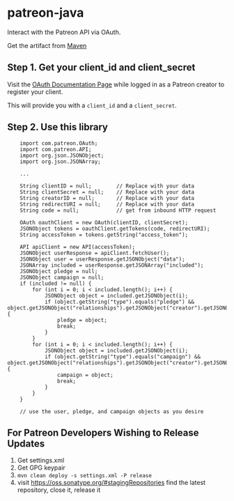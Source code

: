 # patreon-java
Interact with the Patreon API via OAuth.

Get the artifact from [Maven](http://mvnrepository.com/artifact/com.patreon/patreon)

Step 1. Get your client_id and client_secret
---
Visit the [OAuth Documentation Page](https://www.patreon.com/oauth2/documentation)
while logged in as a Patreon creator to register your client.

This will provide you with a `client_id` and a `client_secret`.

Step 2. Use this library
---
```javatSuite;
    import com.patreon.OAuth;
    import com.patreon.API;
    import org.json.JSONObject;
    import org.json.JSONArray;

    ...

    String clientID = null;        // Replace with your data
    String clientSecret = null;    // Replace with your data
    String creatorID = null;       // Replace with your data
    String redirectURI = null;     // Replace with your data
    String code = null;            // get from inbound HTTP request

    OAuth oauthClient = new OAuth(clientID, clientSecret);
    JSONObject tokens = oauthClient.getTokens(code, redirectURI);
    String accessToken = tokens.getString("access_token");

    API apiClient = new API(accessToken);
    JSONObject userResponse = apiClient.fetchUser();
    JSONObject user = userResponse.getJSONObject("data");
    JSONArray included = userResponse.getJSONArray("included");
    JSONObject pledge = null;
    JSONObject campaign = null;
    if (included != null) {
        for (int i = 0; i < included.length(); i++) {
            JSONObject object = included.getJSONObject(i);
            if (object.getString("type").equals("pledge") && object.getJSONObject("relationships").getJSONObject("creator").getJSONObject("data").getString("id").equals(creatorID)) {
                pledge = object;
                break;
            }
        }
        for (int i = 0; i < included.length(); i++) {
            JSONObject object = included.getJSONObject(i);
            if (object.getString("type").equals("campaign") && object.getJSONObject("relationships").getJSONObject("creator").getJSONObject("data").getString("id").equals(creatorID)) {
                campaign = object;
                break;
            }
        }
    }

    // use the user, pledge, and campaign objects as you desire
```

For Patreon Developers Wishing to Release Updates
---
1. Get settings.xml
2. Get GPG keypair
3. `mvn clean deploy -s settings.xml -P release`
4. visit https://oss.sonatype.org/#stagingRepositories find the latest repository, close it, release it
